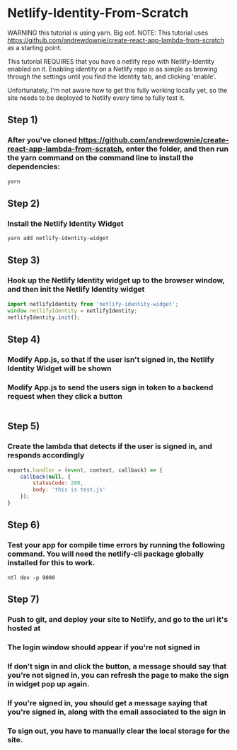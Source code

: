 # Netlify-Identity-From-Scratch
WARNING this tutorial is using yarn. Big oof.
NOTE: This tutorial uses https://github.com/andrewdownie/create-react-app-lambda-from-scratch as a starting point.

This tutorial REQUIRES that you have a netlify repo with Netlify-Identity enabled on it. Enabling identity on a Netlify repo is as simple as browing through the settings until you find the Identity tab, and clicking 'enable'.

Unfortunately, I'm not aware how to get this fully working locally yet, so the site needs to be deployed to Netlify every time to fully test it.

## Step 1)
### After you've cloned https://github.com/andrewdownie/create-react-app-lambda-from-scratch, enter the folder, and then run the yarn command on the command line to install the dependencies:
```bash
yarn
```
## Step 2)
### Install the Netlify Identity Widget
```bash
yarn add netlify-identity-widget
```
## Step 3)
### Hook up the Netlify Identity widget up to the browser window, and then init the Netlify Identity widget
```javascript
import netlifyIdentity from 'netlify-identity-widget';
window.netlifyIdentity = netlifyIdentity;
netlifyIdentity.init();
```
## Step 4)
### Modify App.js, so that if the user isn't signed in, the Netlify Identity Widget will be shown
### Modify App.js to send the users sign in token to a backend request when they click a button
```javascript
```
## Step 5)
### Create the lambda that detects if the user is signed in, and responds accordingly
```javascript
exports.handler = (event, context, callback) => {
    callback(null, {
        statusCode: 200,
        body: 'this is test.js'
    });
}
```
## Step 6)
### Test your app for compile time errors by running the following command. You will need the netlify-cli package globally installed for this to work.
```
ntl dev -p 9000
```
## Step 7)
### Push to git, and deploy your site to Netlify, and go to the url it's hosted at
### The login window should appear if you're not signed in
### If don't sign in and click the button, a message should say that you're not signed in, you can refresh the page to make the sign in widget pop up again.
### If you're signed in, you should get a message saying that you're signed in, along with the email associated to the sign in
### To sign out, you have to manually clear the local storage for the site.